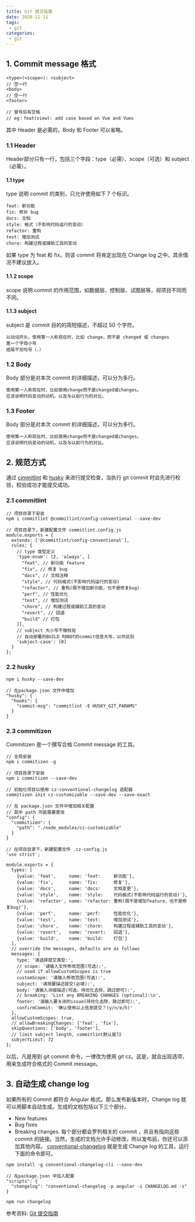 ```yaml
---
title: Git 提交指南
date: 2020-11-11
tags:
 - git
categories:
 - git
---
```

## 1. Commit message 格式
```
<type>(<scope>): <subject>
// 空一行
<body>
// 空一行
<footer>

// 冒号后有空格
// eg：feat(view): add case based on Vue and Vuex

```
其中 Header 是必需的，Body 和 Footer 可以省略。

### 1.1 Header
Header部分只有一行，包括三个字段：type（必需）、scope（可选）和 subject（必需）。
#### 1.1 type
type 说明 commit 的类别，只允许使用如下 7 个标识。
```
feat: 新功能
fix: 修补 bug
docs: 文档
style: 格式（不影响代码运行的变动）
refactor: 重构
test: 增加测试
chore: 构建过程或辅助工具的变动
```
如果 type 为 feat 和 fix，则该 commit 将肯定出现在 Change log 之中。其余情况不建议放入。
#### 1.1.2 scope
scope 说明 commit 的作用范围，如数据层、控制层、试图层等，视项目不同而不同。
#### 1.1.3 subject
subject 是 commit 目的的简短描述，不超过 50 个字符。
```
以动词开头，使用第一人称现在时，比如 change，而不是 changed 或 changes
第一个字母小写
结尾不加句号（.）
```
### 1.2 Body
Body 部分是对本次 commit 的详细描述，可以分为多行。
```
使用第一人称现在时，比如使用change而不是changed或changes。
应该说明代码变动的动机，以及与以前行为的对比。
```
### 1.3 Footer
Body 部分是对本次 commit 的详细描述，可以分为多行。
```
使用第一人称现在时，比如使用change而不是changed或changes。
应该说明代码变动的动机，以及与以前行为的对比。
```

## 2. 规范方式
通过 [cimmitlint](https://commitlint.js.org/) 和 [husky](https://github.com/typicode/husky) 来进行提交检查，当执行 git commit 时会先进行校验，校验成功才能提交成功。
### 2.1 commitlint
```
// 项目目录下安装
npm i commitlint @commitlint/config-conventional --save-dev

```
```
// 项目目录下，新建配置文件 commitlint.config.js
module.exports = {
  extends: ['@commitlint/config-conventional'],
  rules: {
    // type 类型定义
    'type-enum': [2, 'always', [
      "feat", // 新功能 feature
      "fix", // 修复 bug
      "docs", // 文档注释
      "style", // 代码格式(不影响代码运行的变动)
      "refactor", // 重构(既不增加新功能，也不是修复bug)
      "perf", // 性能优化
      "test", // 增加测试
      "chore", // 构建过程或辅助工具的变动
      "revert", // 回退
      "build" // 打包
    ]],
    // subject 大小写不做校验
    // 自动部署的BUILD ROBOT的commit信息大写，以作区别
    'subject-case': [0]
  }
};
```
### 2.2 husky
```
npm i husky --save-dev
```
```
// 在package.json 文件中增加
"husky": {
  "hooks": {
    "commit-msg": "commitlint -E HUSKY_GIT_PARAMS"
  }
}
```
### 2.3 commitizen
Commitizen 是一个撰写合格 Commit message 的工具。
```
// 全局安装
npm i commitizen -g

// 项目目录下安装
npm i commitizen --save-dev

// 初始化项目以使用 cz-conventional-changelog 适配器
commitizen init cz-customizable --save-dev --save-exact

```
```
// 在 package.json 文件中增加相关配置
// 其中 path 可能需要更改
"config": {
  "commitizen": {
    "path": "./node_modules/cz-customizable"
  }
}

```
```
// 在项目目录下，新建配置文件 .cz-config.js
'use strict';

module.exports = {
  types: [
    {value: 'feat',     name: 'feat:     新功能'},
    {value: 'fix',      name: 'fix:      修复'},
    {value: 'docs',     name: 'docs:     文档变更'},
    {value: 'style',    name: 'style:    代码格式(不影响代码运行的变动)'},
    {value: 'refactor', name: 'refactor: 重构(既不是增加feature，也不是修复bug)'},
    {value: 'perf',     name: 'perf:     性能优化'},
    {value: 'test',     name: 'test:     增加测试'},
    {value: 'chore',    name: 'chore:    构建过程或辅助工具的变动'},
    {value: 'revert',   name: 'revert:   回退'},
    {value: 'build',    name: 'build:    打包'}
  ],
  // override the messages, defaults are as follows
  messages: {
    type: '请选择提交类型:',
    // scope: '请输入文件修改范围(可选):',
    // used if allowCustomScopes is true
    customScope: '请输入修改范围(可选):',
    subject: '请简要描述提交(必填):',
    body: '请输入详细描述(可选，待优化去除，跳过即可):',
    // breaking: 'List any BREAKING CHANGES (optional):\n',
    footer: '请输入要关闭的issue(待优化去除，跳过即可):',
    confirmCommit: '确认使用以上信息提交？(y/n/e/h)'
  },
  allowCustomScopes: true,
  // allowBreakingChanges: ['feat', 'fix'],
  skipQuestions: ['body', 'footer'],
  // limit subject length, commitlint默认是72
  subjectLimit: 72
};

```
以后，凡是用到 git commit 命令，一律改为使用 git cz。这是，就会出现选项，用来生成符合格式的 Commit message。

## 3. 自动生成 change log
如果所有的 Commit 都符合 Angular 格式。那么发布新版本时，Change log 就可以用脚本自动生成。生成的文档包括以下三个部分。
- New features
- Bug fixes
- Breaking changes.
每个部分都会罗列相关的 commit ，并且有指向这些 commit 的链接。当然，生成的文档允许手动修改，所以发布前，你还可以添加其他内容。
[conventional-changelog](https://github.com/conventional-changelog/conventional-changelog) 就是生成 Change log 的工具，运行下面的命令即可。
```
npm install -g conventional-changelog-cli --save-dev

```

```
// 在package.json 中加入配置
"scripts": {
  "changelog": "conventional-changelog -p angular -i CHANGELOG.md -s"
}

```
```
npm run changelog

```

参考资料: [Git 提交指南](https://juejin.im/post/6893480468101103623?utm_source=gold_browser_extension)